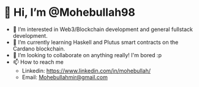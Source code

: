   # 👋 Hi, I’m @Mohebullah98
- 👀 I’m interested in Web3/Blockchain development and general fullstack development.
- 🌱 I’m currently learning Haskell and Plutus smart contracts on the Cardano blockchain.
- 💞️ I’m looking to collaborate on anything really! I'm bored :p
- 📫 How to reach me
     - Linkedin: https://www.linkedin.com/in/mohebullah/ 
     - Email: Mohebullahmir@gmail.com

<!---
Mohebullah98/Mohebullah98 is a ✨ special ✨ repository because its `README.md` (this file) appears on your GitHub profile.
You can click the Preview link to take a look at your changes.
--->
